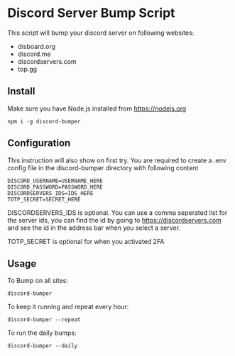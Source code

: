# Discord Server Bump Script

This script will bump your discord server on following websites:
- disboard.org
- discord.me
- discordservers.com
- top.gg

## Install

Make sure you have Node.js installed from https://nodejs.org

```
npm i -g discord-bumper
```

## Configuration

This instruction will also show on first try. You are required to create a .env config file in the discord-bumper directory with following content

```
DISCORD_USERNAME=USERNAME_HERE
DISCORD_PASSWORD=PASSWORD_HERE
DISCORDSERVERS_IDS=IDS_HERE
TOTP_SECRET=SECRET_HERE
```
DISCORDSERVERS_IDS is optional. You can use a comma seperated list for the server ids, you can find the id by going to https://discordservers.com and see the id in the address bar when you select a server.

TOTP_SECRET is optional for when you activated 2FA

## Usage

To Bump on all sites:
```
discord-bumper
```

To keep it running and repeat every hour:
```
discord-bumper --repeat
```

To run the daily bumps:
```
discord-bumper --daily
```
